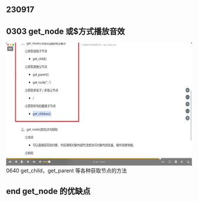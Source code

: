 ## 230917

## 0303 get_node 或$方式播放音效

<img src='./img/2023-09-18-10-11-31.png' height=333px></img>  
0640 get_child，get_parent 等各种获取节点的方法

## end get_node 的优缺点

